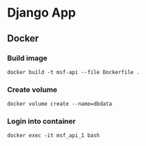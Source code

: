 # Django App


## Docker

### Build image

```
docker build -t msf-api --file Dockerfile .
```


### Create volume
```
docker volume create --name=dbdata
```

### Login into container
```
docker exec -it msf_api_1 bash
```
